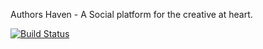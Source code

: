 Authors Haven - A Social platform for the creative at heart.

[![Build Status](https://travis-ci.org/andela/artemis-ah-frontend.svg?branch=develop)](https://travis-ci.org/andela/artemis-ah-frontend)